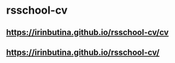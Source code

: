 # rsschool-cv
## https://irinbutina.github.io/rsschool-cv/cv
## https://irinbutina.github.io/rsschool-cv/
